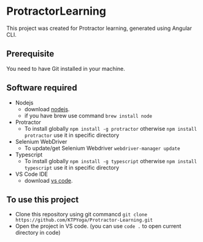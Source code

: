 # ProtractorLearning

This project was created for Protractor learning, generated using Angular CLI.

## Prerequisite
You need to have Git installed in your machine.

## Software required
* Nodejs
  * download [nodejs](https://nodejs.org/en/download/).
  * if you have brew use command `brew install node`
* Protractor
  * To install globally `npm install -g protractor` otherwise `npm install protractor` use it in specific directory
* Selenium WebDriver
  * To update/get Selenium Webdriver `webdriver-manager update`
* Typescript
  * To install globally `npm install -g typescript` otherwise `npm install typescript` use it in specific directory
* VS Code IDE
  * download [vs code](https://code.visualstudio.com/download).
  
## To use this project
* Clone this repository using git commancd `git clone https://github.com/KTPYoga/Protractor-Learning.git`
* Open the project in VS code. (you can use `code .` to open current directory in code)
